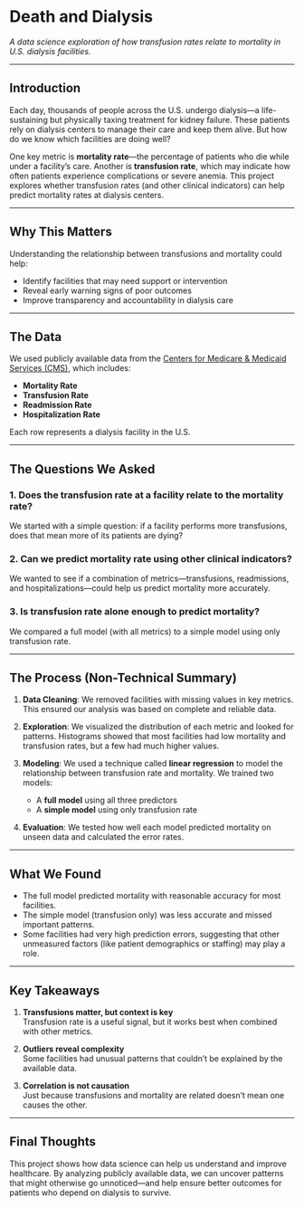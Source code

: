 # Death and Dialysis

_A data science exploration of how transfusion rates relate to mortality in U.S. dialysis facilities._

---

## Introduction

Each day, thousands of people across the U.S. undergo dialysis—a life-sustaining but physically taxing treatment for kidney failure. These patients rely on dialysis centers to manage their care and keep them alive. But how do we know which facilities are doing well?

One key metric is **mortality rate**—the percentage of patients who die while under a facility’s care. Another is **transfusion rate**, which may indicate how often patients experience complications or severe anemia. This project explores whether transfusion rates (and other clinical indicators) can help predict mortality rates at dialysis centers.

---

## Why This Matters

Understanding the relationship between transfusions and mortality could help:

- Identify facilities that may need support or intervention
- Reveal early warning signs of poor outcomes
- Improve transparency and accountability in dialysis care

---

## The Data

We used publicly available data from the [Centers for Medicare & Medicaid Services (CMS)](https://data.cms.gov/provider-data/dataset/23ew-n7w9), which includes:

- **Mortality Rate**
- **Transfusion Rate**
- **Readmission Rate**
- **Hospitalization Rate**

Each row represents a dialysis facility in the U.S.

---

## The Questions We Asked

### 1. Does the transfusion rate at a facility relate to the mortality rate?

We started with a simple question: if a facility performs more transfusions, does that mean more of its patients are dying?

### 2. Can we predict mortality rate using other clinical indicators?

We wanted to see if a combination of metrics—transfusions, readmissions, and hospitalizations—could help us predict mortality more accurately.

### 3. Is transfusion rate alone enough to predict mortality?

We compared a full model (with all metrics) to a simple model using only transfusion rate.

---

## The Process (Non-Technical Summary)

1. **Data Cleaning**: We removed facilities with missing values in key metrics. This ensured our analysis was based on complete and reliable data.

2. **Exploration**: We visualized the distribution of each metric and looked for patterns. Histograms showed that most facilities had low mortality and transfusion rates, but a few had much higher values.

3. **Modeling**: We used a technique called **linear regression** to model the relationship between transfusion rate and mortality. We trained two models:
   - A **full model** using all three predictors
   - A **simple model** using only transfusion rate

4. **Evaluation**: We tested how well each model predicted mortality on unseen data and calculated the error rates.

---

## What We Found

- The full model predicted mortality with reasonable accuracy for most facilities.
- The simple model (transfusion only) was less accurate and missed important patterns.
- Some facilities had very high prediction errors, suggesting that other unmeasured factors (like patient demographics or staffing) may play a role.

---

## Key Takeaways

1. **Transfusions matter, but context is key**  
   Transfusion rate is a useful signal, but it works best when combined with other metrics.

2. **Outliers reveal complexity**  
   Some facilities had unusual patterns that couldn’t be explained by the available data.

3. **Correlation is not causation**  
   Just because transfusions and mortality are related doesn’t mean one causes the other.

---

## Final Thoughts

This project shows how data science can help us understand and improve healthcare. By analyzing publicly available data, we can uncover patterns that might otherwise go unnoticed—and help ensure better outcomes for patients who depend on dialysis to survive.
